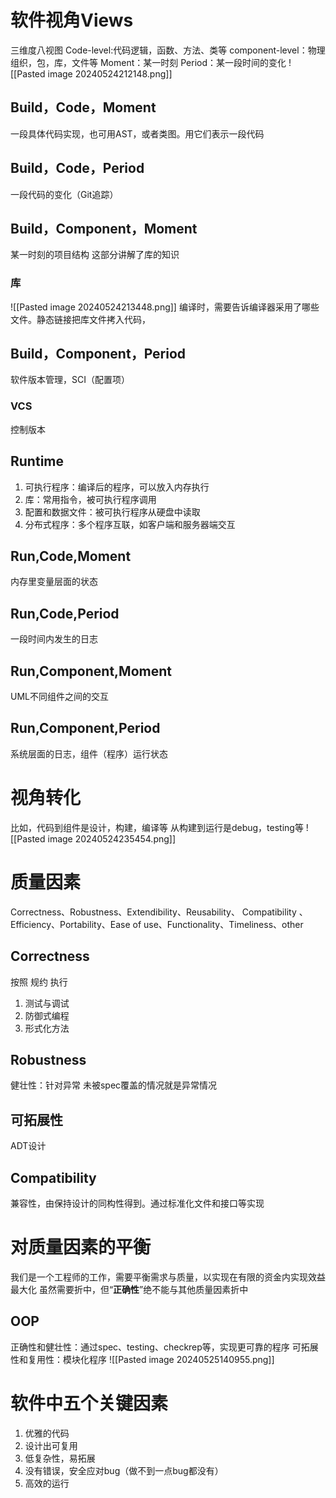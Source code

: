 # 软件视角Views
三维度八视图
Code-level:代码逻辑，函数、方法、类等
component-level：物理组织，包，库，文件等
Moment：某一时刻
Period：某一段时间的变化
![[Pasted image 20240524212148.png]]
## Build，Code，Moment
一段具体代码实现，也可用AST，或者类图。用它们表示一段代码
## Build，Code，Period
一段代码的变化（Git追踪）
## Build，Component，Moment
某一时刻的项目结构
这部分讲解了库的知识
### 库
![[Pasted image 20240524213448.png]]
编译时，需要告诉编译器采用了哪些文件。静态链接把库文件拷入代码，
## Build，Component，Period
软件版本管理，SCI（配置项）
### VCS
控制版本
## Runtime
1. 可执行程序：编译后的程序，可以放入内存执行
2. 库：常用指令，被可执行程序调用
3. 配置和数据文件：被可执行程序从硬盘中读取
4. 分布式程序：多个程序互联，如客户端和服务器端交互
## Run,Code,Moment
内存里变量层面的状态
## Run,Code,Period
一段时间内发生的日志
## Run,Component,Moment
UML不同组件之间的交互
## Run,Component,Period
系统层面的日志，组件（程序）运行状态

# 视角转化
比如，代码到组件是设计，构建，编译等
从构建到运行是debug，testing等
![[Pasted image 20240524235454.png]]

# 质量因素
Correctness、Robustness、Extendibility、Reusability、 Compatibility 、Efficiency、Portability、Ease of use、Functionality、Timeliness、other
## Correctness
按照 规约 执行
1. 测试与调试
2. 防御式编程
3. 形式化方法
## Robustness
健壮性：针对异常
未被spec覆盖的情况就是异常情况
## 可拓展性 
ADT设计
## Compatibility
兼容性，由保持设计的同构性得到。通过标准化文件和接口等实现
 
# 对质量因素的平衡
我们是一个工程师的工作，需要平衡需求与质量，以实现在有限的资金内实现效益最大化
虽然需要折中，但“**正确性**”绝不能与其他质量因素折中
## OOP
正确性和健壮性：通过spec、testing、checkrep等，实现更可靠的程序
可拓展性和复用性：模块化程序
![[Pasted image 20240525140955.png]]

# 软件中五个关键因素
1. 优雅的代码
2. 设计出可复用
3. 低复杂性，易拓展
4. 没有错误，安全应对bug（做不到一点bug都没有）
5. 高效的运行
